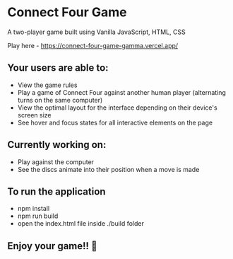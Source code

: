 # Connect Four Game

A two-player game built using Vanilla JavaScript, HTML, CSS

Play here - https://connect-four-game-gamma.vercel.app/

## Your users are able to:
- View the game rules
- Play a game of Connect Four against another human player (alternating turns on the same computer)
- View the optimal layout for the interface depending on their device's screen size
- See hover and focus states for all interactive elements on the page

## Currently working on:
- Play against the computer
- See the discs animate into their position when a move is made

## To run the application
- npm install
- npm run build
- open the index.html file inside ./build folder

## Enjoy your game!! 🤩 

